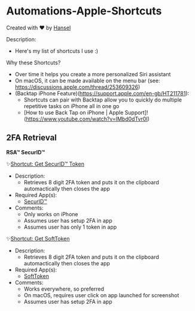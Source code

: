 # Automations-Apple-Shortcuts

Created with ❤️ by [Hansel](hansel.run)

Description:
- Here's my list of shortcuts I use :)

Why these Shortcuts?
- Over time it helps you create a more personalized Siri assistant
- On macOS, it can be made available on the menu bar (see: https://discussions.apple.com/thread/253609326)
- (Backtap iPhone Feature)(https://support.apple.com/en-gb/HT211781): 
  - Shortcuts can pair with Backtap allow you to quickly do multiple repetitive tasks on iPhone all in one go
  - [How to use Back Tap on iPhone | Apple Support]!(https://www.youtube.com/watch?v=IMbd0dTvr0I)


## 2FA Retrieval

**RSA™ SecurID™**

✨[Shortcut: Get SecurID™ Token](https://www.icloud.com/shortcuts/8a8df52d0e934ee4bd6a30270dca4579)
- Description:
  - Retrieves 8 digit 2FA token and puts it on the clipboard automactically then closes the app
- Required App(s):
  - [SecurID™](https://apps.apple.com/us/app/securid/id318038618)
- Comments:
  - Only works on iPhone
  - Assumes user has setup 2FA in app
  - Assumes user has only 1 token in app

✨[Shortcut: Get SoftToken](https://www.icloud.com/shortcuts/c1e21a55fcf84f6fa87aa8604ba4b9c1)
- Description:
  - Retrieves 8 digit 2FA token and puts it on the clipboard automactically then closes the app
- Required App(s): 
  - [SoftToken](https://apps.apple.com/us/app/softtoken/id1556128361)
- Comments:
  - Works everywhere, so preferred
  - On macOS, requires user click on app launched for screenshot
  - Assumes user has setup 2FA in app
